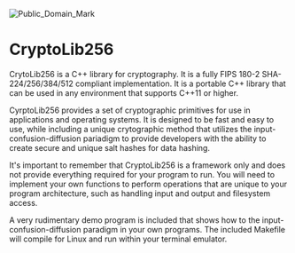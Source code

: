 ![Public_Domain_Mark](https://github.com/user-attachments/assets/b848b351-7e66-4977-bbcf-b6204bb3a20a)

# CryptoLib256

CrytoLib256 is a C++ library for cryptography. It is a fully FIPS 180-2 SHA-224/256/384/512 compliant implementation. It is a portable C++ library that can be used in any environment that supports C++11 or higher. 

CyrptoLib256 provides a set of cryptographic primitives for use in applications and operating systems. It is designed to be fast and easy to use, while including a unique crytographic method that utilizes the input-confusion-diffusion pariadigm to provide developers with the ability to create secure and unique salt hashes for data hashing. 

It's important to remember that CryptoLib256 is a framework only and does not provide everything required for your program to run. You will need to implement your own functions to perform operations that are unique to your program architecture, such as handling input and output and filesystem access. 

A very rudimentary demo program is included that shows how to the input-confusion-diffusion paradigm in your own programs. The included Makefile will compile for Linux and run within your terminal emulator.
